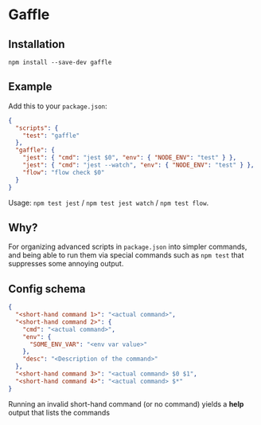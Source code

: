 
# Gaffle

## Installation

`npm install --save-dev gaffle`

## Example

Add this to your `package.json`:

```json
{
  "scripts": {
    "test": "gaffle"
  },
  "gaffle": {
    "jest": { "cmd": "jest $0", "env": { "NODE_ENV": "test" } },
    "jest": { "cmd": "jest --watch", "env": { "NODE_ENV": "test" } },
    "flow": "flow check $0"
  }
}
```

Usage: `npm test jest` / `npm test jest watch` / `npm test flow`.

## Why?

For organizing advanced scripts in `package.json` into simpler commands, and being able to run them via special commands such as `npm test` that suppresses some annoying output.

## Config schema

```json
{
  "<short-hand command 1>": "<actual command>",
  "<short-hand command 2>": {
    "cmd": "<actual command>",
    "env": {
      "SOME_ENV_VAR": "<env var value>"
    },
    "desc": "<Description of the command>"
  },
  "<short-hand command 3>": "<actual command> $0 $1",
  "<short-hand command 4>": "<actual command> $*"
}
```

Running an invalid short-hand command (or no command) yields a **help** output that lists the commands